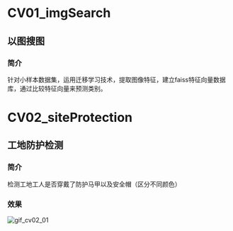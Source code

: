 # CV01_imgSearch
## 以图搜图
### 简介
针对小样本数据集，运用迁移学习技术，提取图像特征，建立faiss特征向量数据库，通过比较特征向量来预测类别。

# CV02_siteProtection
## 工地防护检测
### 简介
检测工地工人是否穿戴了防护马甲以及安全帽（区分不同颜色）
### 效果
![gif_cv02_01](https://github.com/Ian1274/CV/CV02_siteProtection/results/result.gif)

